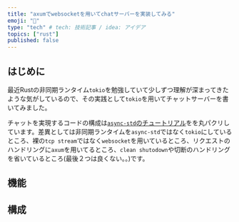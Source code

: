 ```yaml
---
title: "axumでwebsocketを用いてchatサーバーを実装してみる"
emoji: "🙆"
type: "tech" # tech: 技術記事 / idea: アイデア
topics: ["rust"]
published: false
---
```


## はじめに
最近Rustの非同期ランタイム`tokio`を勉強していて少しずつ理解が深まってきたような気がしているので、その実践として`tokio`を用いてチャットサーバーを書いてみました。

チャットを実現するコードの構成は[`async-std`のチュートリアル](https://book.async.rs/tutorial/index.html)をを丸パクリしています。差異としては非同期ランタイムを`async-std`ではなく`tokio`にしているところ、裸の`tcp stream`ではなく`websocket`を用いているところ、リクエストのハンドリングに`axum`を用いてるところ、`clean shutodown`や切断のハンドリングを省いているところ(最後２つは良くない。。)です。

## 機能

## 構成
